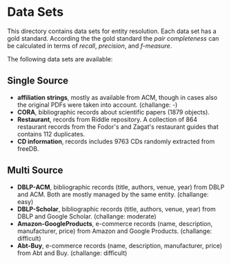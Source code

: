 # Data Sets

This directory contains data sets for entity resolution. Each data set has a
gold standard. According the the gold standard the *pair completeness* can be
calculated in terms of *recall*, *precision*, and *f-measure*.

The following data sets are available:

## Single Source

* **affiliation strings**, mostly as available from ACM, though in cases also
  the original PDFs were taken into account. (challange: -)
* **CORA**, bibliographic records about scientific papers (1879 objects).
* **Restaurant**, records from Riddle repository. A collection of 864 restaurant
  records from the Fodor's and Zagat's restaurant guides that contains 112
  duplicates.
* **CD information**, records includes 9763 CDs randomly extracted from freeDB.

## Multi Source

* **DBLP-ACM**, bibliographic records (title, authors, venue, year) from DBLP
  and ACM. Both are mostly managed by the same entity. (challange: easy)
* **DBLP-Scholar**, bibliographic records (title, authors, venue, year) from
  DBLP and Google Scholar. (challange: moderate)
* **Amazon-GoogleProducts**, e-commerce records (name, description,
  manufacturer, price) from Amazon and Google Products. (challange: difficult)
* **Abt-Buy**, e-commerce records (name, description, manufacturer, price) from
  Abt and Buy. (challange: difficult)
